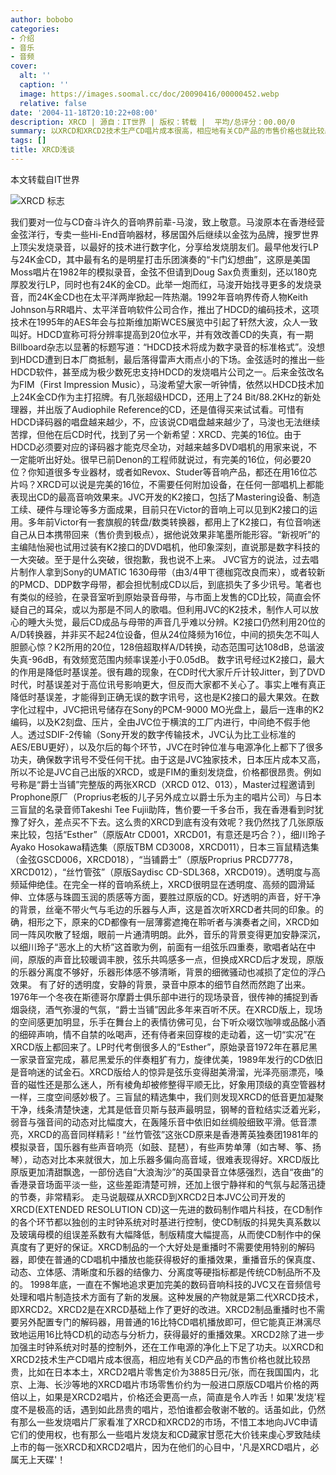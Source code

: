 ```yaml
---
author: bobobo
categories:
- 介绍
- 音乐
- 音频
cover:
  alt: ''
  caption: ''
  image: https://images.soomal.cc/doc/20090416/00000452.webp
  relative: false
date: '2004-11-18T20:10:22+08:00'
description: XRCD | 源自：IT世界 | 版权：转载 |  平均/总评分：00.00/0
summary: 以XRCD和XRCD2技术生产CD唱片成本很高，相应地有关CD产品的市售价格也就比较昂贵，比如在日本本土，XRCD2唱片零售定价为3885日元/张，而在我国国内，北京、上海、长沙等地的XRCD唱片市场零售价约为一般进口原版CD唱片价格的两倍以上，如果是XRCD2唱片，价格还会更高一点，简直是令人咋舌！
tags: []
title: XRCD浅谈
---
```


本文转载自IT世界



![XRCD 标志](https://images.soomal.cc/doc/20090416/00000452.webp)



我们要对一位与CD奋斗许久的音响界前辈-马浚，致上敬意。马浚原本在香港经营金弦洋行，专卖一些Hi-End音响器材，移居国外后继续以金弦为品牌，搜罗世界上顶尖发烧录音，以最好的技术进行数字化，分享给发烧朋友们。最早他发行LP与24K金CD，其中最有名的是明星打击乐团演奏的“卡门幻想曲”，这原是美国Moss唱片在1982年的模拟录音，金弦不但请到Doug Sax负责重刻，还以180克厚胶发行LP，同时也有24K的金CD。此举一炮而红，马浚开始找寻更多的发烧录音，而24K金CD也在太平洋两岸掀起一阵热潮。1992年音响界传奇人物Keith Johnson与RR唱片、太平洋音响软件公司合作，推出了HDCD的编码技术，这项技术在1995年的AES年会与拉斯维加斯WCES展览中引起了轩然大波，众人一致叫好。HDCD宣称可将分辨率提高到20位水平，并有效改善CD的失真，有一期Billboard杂志以显著的标题写道：“HDCD技术将成为数字录音的标准格式”。没想到HDCD遭到日本厂商抵制，最后落得雷声大雨点小的下场。金弦适时的推出一些HDCD软件，甚至成为极少数死忠支持HDCD的发烧唱片公司之一。后来金弦改名为FIM（First Impression Music），马浚希望大家一听钟情，依然以HDCD技术加上24K金CD作为主打招牌。有几张超级HDCD，还用上了24 Bit/88.2KHz的新处理器，并出版了Audiophile Reference的CD，还是值得买来试试看。可惜有HDCD译码器的唱盘越来越少，不，应该说CD唱盘越来越少了，马浚也无法继续苦撑，但他在后CD时代，找到了另一个新希望：XRCD、完美的16位。由于HDCD必须要对应的译码器才能克尽全功，对越来越多DVD唱机的用家来说，不一定能听出好处。很早已前Denon的工程师就说过，有完美的16位，何必要20位？你知道很多专业器材，或者如Revox、Studer等音响产品，都还在用16位芯片吗？XRCD可以说是完美的16位，不需要任何附加设备，在任何一部唱机上都能表现出CD的最高音响效果来。JVC开发的K2接口，包括了Mastering设备、制造工续、硬件与理论等多方面成果，目前只在Victor的音响上可以见到K2接口的运用。多年前Victor有一套旗舰的转盘/数类转换器，都用上了K2接口，有位音响迷自己从日本携带回来（售价贵到极点），据他说效果非笔墨所能形容。“新视听”的主编陆怡昶也试用过装有K2接口的DVD唱机，他印象深刻，直说那是数字科技的一大突破。至于是什么突破，很抱歉，我也说不上来。 JVC官方的说法，过去唱片制作人拿到Sony的UMATIC 1630母带（由3/4甲ㄒ德枷窕改良而来），或者较新的PMCD、DDP数字母带，都会担忧制成CD以后，到底损失了多少讯号。笔者也有类似的经验，在录音室听到原始录音母带，与市面上发售的CD比较，简直会怀疑自己的耳朵，或以为那是不同人的歌唱。但利用JVC的K2技术，制作人可以放心的睡大头觉，最后CD成品与母带的声音几乎难以分辨。K2接口仍然利用20位的A/D转换器，并非买不起24位设备，但从24位降频为16位，中间的损失怎不叫人胆颤心惊？K2所用的20位，128倍超取样A/D转换，动态范围可达108dB，总谐波失真-96dB，有效频宽范围内频率误差小于0.05dB。 数字讯号经过K2接口，最大的作用是降低时基误差。很有趣的现象，在CD时代大家斤斤计较Jitter，到了DVD时代，时基误差对于高位讯号影响更大，但反而大家都不关心了。事实上唯有真正降低时基误差，才能得到正确无误的数字讯号，这也是K2接口的最大果效。在数字化过程中，JVC把讯号储存在Sony的PCM-9000 MO光盘上，最后一连串的K2编码，以及K2刻盘、压片，全由JVC位于横滨的工厂内进行，中间绝不假手他人。透过SDIF-2传输（Sony开发的数字传输技术，JVC认为比工业标准的AES/EBU更好），以及尔后的每个环节，JVC在时钟位准与电源净化上都下了很多功夫，确保数字讯号不受任何干扰。由于这是JVC独家技术，日本压片成本又高，所以不论是JVC自己出版的XRCD，或是FIM的重刻发烧盘，价格都很昂贵。例如号称是“爵士当铺”完整版的两张XRCD（XRCD 012、013），Master过程邀请到Prophone原厂（Proprius老板的儿子另外成立以爵士乐为主的唱片公司）与日本三盲鼠的名录音师Takeshi Tee Fujii助阵，售价要一千多台币，我在香港看到时犹豫了好久，差点买不下去。这么贵的XRCD到底有没有效呢？我仍然找了几张原版来比较，包括“Esther”（原版Atr CD001，XRCD01，有意还是巧合？），细川玲子Ayako Hosokawa精选集（原版TBM CD3008，XRCD011），日本三盲鼠精选集（金弦GSCD006，XRCD018），“当铺爵士”（原版Proprius PRCD7778，XRCD012），“丝竹管弦”（原版Saydisc CD-SDL368，XRCD019）。透明度与高频延伸绝佳。在完全一样的音响系统上，XRCD很明显在透明度、高频的圆滑延伸、立体感与珠圆玉润的质感等方面，要胜过原版的CD。好透明的声音，好干净的背景，丝毫不带火气与毛边的乐器与人声，这是首次听XRCD者共同的印象。的确，相形之下，原来的CD都像有一层薄雾遮掩在聆听者与演奏者之间，XRCD如同一阵风吹散了轻烟，眼前一片通清明朗。此外，音乐的背景变得更加安静深沉，以细川玲子“恶水上的大桥”这首歌为例，前面有一组弦乐四重奏，歌唱者站在中间，原版的声音比较暖调丰腴，弦乐共鸣感多一点，但换成XRCD后才发现，原版的乐器分离度不够好，乐器形体感不够清晰，背景的细微骚动也减损了定位的浮凸效果。 有了好的透明度，安静的背景，录音中原本的细节自然而然跑了出来。1976年一个冬夜在斯德哥尔摩爵士俱乐部中进行的现场录音，很传神的捕捉到香烟袅绕，酒气弥漫的气氛，“爵士当铺”因此多年来百听不厌。在XRCD版上，现场的空间感更加明显，乐手在舞台上的表情彷佛可见，台下听众啜饮咖啡或品酩小酒的细碎声响，情不自禁的吆喝声，还有侍者来回穿梭的走动着，这一切“实况”在XRCD版上都回来了。LP时代考倒很多人的“Esther”，原始录音1972年在慕尼黑一家录音室完成，慕尼黑爱乐的伴奏粗犷有力，旋律优美，1989年发行的CD依旧是音响迷的试金石。XRCD版给人的惊异是弦乐变得甜美滑溜，光泽亮丽漂亮，嗓音的磁性还是那么迷人，所有棱角却被修整得平顺无比，好象用顶级的真空管器材一样，三度空间感妙极了。三盲鼠的精选集中，我们则发现XRCD的低音更加凝聚干净，线条清楚快速，尤其是低音贝斯与鼓声最明显，钢琴的音粒结实泛着光彩，弱音与强音间的动态对比幅度大，在轰隆乐音中依旧如丝绸般细致平滑。低音漂亮，XRCD的高音同样精彩！“丝竹管弦”这张CD原来是香港菁英独奏团1981年的模拟录音，国乐器有些声音响亮（如鼓、琵琶），有些声势单薄（如古琴、筝、扬琴），动态对比本来就很大，加上乐器多偏向高音域，很难表现得好。XRCD版比原版更加清甜飘逸，一部份选自“大浪淘沙”的英国录音立体感强烈，选自“夜曲”的香港录音场面平淡一些，这些差距清楚可辨，还加上很宁静祥和的气氛与起落迅捷的节奏，非常精彩。 走马说靓碟从XRCD到XRCD2日本JVC公司开发的XRCD(EXTENDED RESOLUTION CD)这一先进的数码制作唱片科技，在CD制作的各个环节都以独创的主时钟系统对时基进行控制，使CD制版的抖晃失真系数以及玻璃母模的组误差系数有大幅降低，制版精度大幅提高，从而使CD制作中的保真度有了更好的保证。XRCD制品的一个大好处是重播时不需要使用特别的解码器，即使在普通的CD唱机中播放也能获得极好的重播效果，重播音乐的保真度、动态、立体感、清晰度和乐器的结像力、分离度等硬指标都是传统CD制品所不及的。 1998年底，一直在不懈地追求更加完美的数码音响科技的JVC又在音频信号处理和唱片制造技术方面有了新的发展。这种发展的产物就是第二代XRCD技术，即XRCD2。XRCD2是在XRCD基础上作了更好的改进。XRCD2制品重播时也不需要另外配置专门的解码器，用普通的16比特CD唱机播放即可，但它能真正淋漓尽致地运用16比特CD机的动态与分析力，获得最好的重播效果。XRCD2除了进一步加强主时钟系统对时基的控制外，还在工作电源的净化上下足了功夫。以XRCD和XRCD2技术生产CD唱片成本很高，相应地有关CD产品的市售价格也就比较昂贵，比如在日本本土，XRCD2唱片零售定价为3885日元/张，而在我国国内，北京、上海、长沙等地的XRCD唱片市场零售价约为一般进口原版CD唱片价格的两倍以上，如果是XRCD2唱片，价格还会更高一点，简直是令人咋舌！如果'发烧'程度不是极高的话，遇到如此昂贵的唱片，恐怕谁都会敬谢不敏的。话虽如此，仍然有那么一些发烧唱片厂家看准了XRCD和XRCD2的市场，不惜工本地向JVC申请它们的使用权，也有那么一些唱片发烧友和CD藏家甘愿花大价钱来虔心罗致陆续上市的每一张XRCD和XRCD2唱片，因为在他们的心目中，'凡是XRCD唱片，必属无上天碟'！